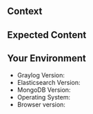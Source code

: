 <!--- Provide a general summary of the issue in the Title above -->

## Context
<!--- Provide a more detailed introduction to the issue itself, and why you consider it to be wrong -->
<!--- What were you trying to accomplish? -->

## Expected Content
<!--- Tell us what we are missing -->

## Your Environment
<!--- Include as many relevant details about the environment you use -->

* Graylog Version:
* Elasticsearch Version:
* MongoDB Version:
* Operating System:
* Browser version:
